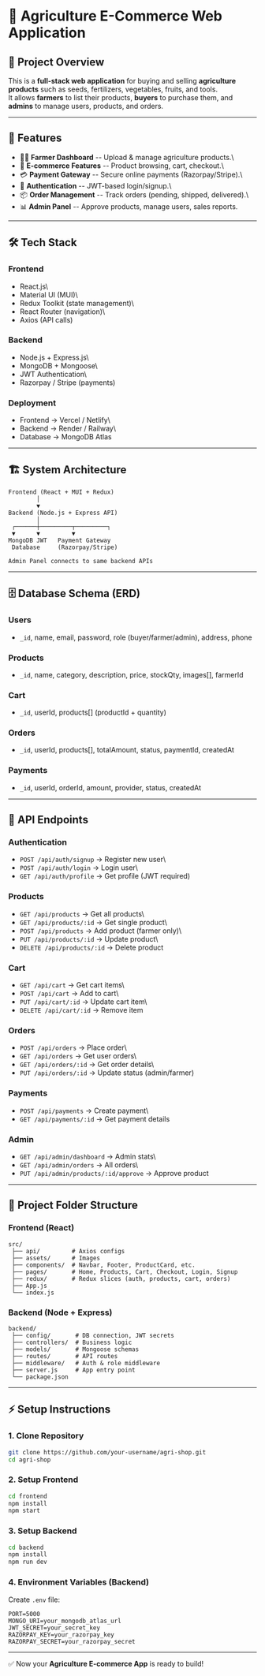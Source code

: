 # 🌱 Agriculture E-Commerce Web Application

## 📌 Project Overview

This is a **full-stack web application** for buying and selling
**agriculture products** such as seeds, fertilizers, vegetables, fruits,
and tools.\
It allows **farmers** to list their products, **buyers** to purchase
them, and **admins** to manage users, products, and orders.

------------------------------------------------------------------------

## 🚀 Features

-   👨‍🌾 **Farmer Dashboard** -- Upload & manage agriculture products.\
-   🛒 **E-commerce Features** -- Product browsing, cart, checkout.\
-   💳 **Payment Gateway** -- Secure online payments (Razorpay/Stripe).\
-   🔑 **Authentication** -- JWT-based login/signup.\
-   📦 **Order Management** -- Track orders (pending, shipped,
    delivered).\
-   📊 **Admin Panel** -- Approve products, manage users, sales reports.

------------------------------------------------------------------------

## 🛠 Tech Stack

### Frontend

-   React.js\
-   Material UI (MUI)\
-   Redux Toolkit (state management)\
-   React Router (navigation)\
-   Axios (API calls)

### Backend

-   Node.js + Express.js\
-   MongoDB + Mongoose\
-   JWT Authentication\
-   Razorpay / Stripe (payments)

### Deployment

-   Frontend → Vercel / Netlify\
-   Backend → Render / Railway\
-   Database → MongoDB Atlas

------------------------------------------------------------------------

## 🏗 System Architecture

    Frontend (React + MUI + Redux) 
            │
            ▼
    Backend (Node.js + Express API) 
            │
     ┌──────┼─────────┬─────────┐
     ▼      ▼         ▼
    MongoDB JWT   Payment Gateway
     Database     (Razorpay/Stripe)

    Admin Panel connects to same backend APIs

------------------------------------------------------------------------

## 🗄 Database Schema (ERD)

### Users

-   `_id`, name, email, password, role (buyer/farmer/admin), address,
    phone

### Products

-   `_id`, name, category, description, price, stockQty, images\[\],
    farmerId

### Cart

-   `_id`, userId, products\[\] (productId + quantity)

### Orders

-   `_id`, userId, products\[\], totalAmount, status, paymentId,
    createdAt

### Payments

-   `_id`, userId, orderId, amount, provider, status, createdAt

------------------------------------------------------------------------

## 🔗 API Endpoints

### Authentication

-   `POST /api/auth/signup` → Register new user\
-   `POST /api/auth/login` → Login user\
-   `GET /api/auth/profile` → Get profile (JWT required)

### Products

-   `GET /api/products` → Get all products\
-   `GET /api/products/:id` → Get single product\
-   `POST /api/products` → Add product (farmer only)\
-   `PUT /api/products/:id` → Update product\
-   `DELETE /api/products/:id` → Delete product

### Cart

-   `GET /api/cart` → Get cart items\
-   `POST /api/cart` → Add to cart\
-   `PUT /api/cart/:id` → Update cart item\
-   `DELETE /api/cart/:id` → Remove item

### Orders

-   `POST /api/orders` → Place order\
-   `GET /api/orders` → Get user orders\
-   `GET /api/orders/:id` → Get order details\
-   `PUT /api/orders/:id` → Update status (admin/farmer)

### Payments

-   `POST /api/payments` → Create payment\
-   `GET /api/payments/:id` → Get payment details

### Admin

-   `GET /api/admin/dashboard` → Admin stats\
-   `GET /api/admin/orders` → All orders\
-   `PUT /api/admin/products/:id/approve` → Approve product

------------------------------------------------------------------------

## 📂 Project Folder Structure

### Frontend (React)

    src/
     ├── api/         # Axios configs
     ├── assets/      # Images
     ├── components/  # Navbar, Footer, ProductCard, etc.
     ├── pages/       # Home, Products, Cart, Checkout, Login, Signup
     ├── redux/       # Redux slices (auth, products, cart, orders)
     ├── App.js
     └── index.js

### Backend (Node + Express)

    backend/
     ├── config/       # DB connection, JWT secrets
     ├── controllers/  # Business logic
     ├── models/       # Mongoose schemas
     ├── routes/       # API routes
     ├── middleware/   # Auth & role middleware
     ├── server.js     # App entry point
     └── package.json

------------------------------------------------------------------------

## ⚡ Setup Instructions

### 1. Clone Repository

``` bash
git clone https://github.com/your-username/agri-shop.git
cd agri-shop
```

### 2. Setup Frontend

``` bash
cd frontend
npm install
npm start
```

### 3. Setup Backend

``` bash
cd backend
npm install
npm run dev
```

### 4. Environment Variables (Backend)

Create `.env` file:

    PORT=5000
    MONGO_URI=your_mongodb_atlas_url
    JWT_SECRET=your_secret_key
    RAZORPAY_KEY=your_razorpay_key
    RAZORPAY_SECRET=your_razorpay_secret

------------------------------------------------------------------------

✅ Now your **Agriculture E-commerce App** is ready to build!
